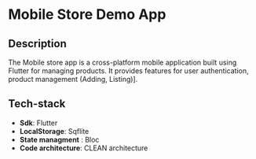 
# Mobile Store Demo App

## Description

The Mobile store app is a cross-platform mobile application built using Flutter for managing products. It provides features for user authentication, product management (Adding, Listing)].

## Tech-stack

- **Sdk**: Flutter
- **LocalStorage**: Sqflite
- **State managment** : Bloc
- **Code architecture**: CLEAN architecture
